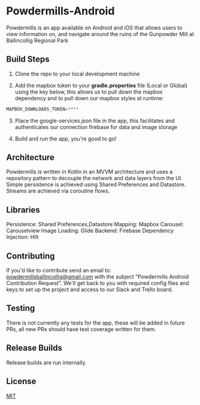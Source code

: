 # Powdermills-Android

Powdermills is an app available on Android and iOS that allows users to view information on, and navigate around the ruins of the Gunpowder Mill at Ballincollig Regional Park

## Build Steps
1. Clone the repo to your local development machine

2. Add the mapbox token to your __gradle.properties__ file (Local or Global) using the key below, this allows us to pull down the mapbox dependency and to pull down our mapbox styles at runtime:

```groovy
MAPBOX_DOWNLOADS_TOKEN=****
```

3. Place the google-services.json file in the app, this facilitates and authenticates our connection firebase for data and image storage

4. Build and run the app, you're good to go!

## Architecture

Powdermills is written in Kotlin in an MVVM architecture and uses a repository pattern to decouple the network and data layers from the UI.
Simple persistence is achieved using Shared Preferences and Datastore. Streams are achieved via coroutine flows.

## Libraries
Persistence: Shared Preferences,Datastore
Mapping: Mapbox
Carousel: Carouselview
Image Loading: Glide
Backend: Firebase
Dependency Injection: Hilt

## Contributing
If you'd like to contribute send an email to: powdermillsballincollig@gmail.com with the subject "Powdermills Android Contribution Request".
We'll get back to you with required config files and keys to set up the project and access to our Slack and Trello board.

## Testing
There is not currently any tests for the app, these will be added in future PRs, all new PRs should have test coverage written for them.

## Release Builds
Release builds are run internally.

## License
[MIT](https://choosealicense.com/licenses/mit/)
